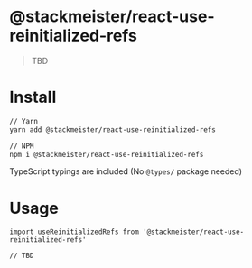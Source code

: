 @stackmeister/react-use-reinitialized-refs
==========================================

> TBD

Install
=======

```bash
// Yarn
yarn add @stackmeister/react-use-reinitialized-refs

// NPM
npm i @stackmeister/react-use-reinitialized-refs
```

TypeScript typings are included (No `@types/` package needed)

Usage
=====

```tsx
import useReinitializedRefs from '@stackmeister/react-use-reinitialized-refs'

// TBD
```
